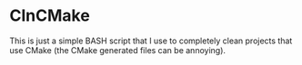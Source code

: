 ClnCMake
========
This is just a simple BASH script that I use to completely clean projects that use CMake (the CMake generated files can be annoying).
